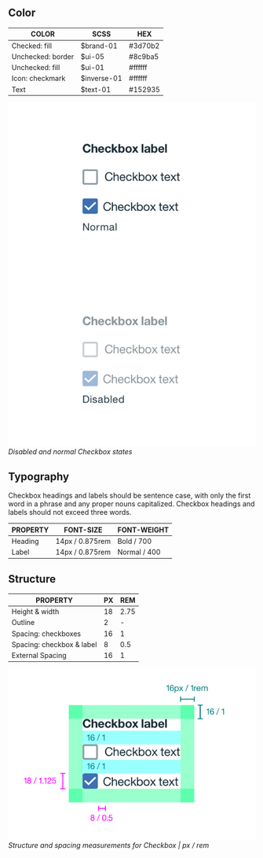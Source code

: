 ## Color
| COLOR             | SCSS        | HEX         |
|-------------------|-------------|-------------|
| Checked: fill     | $brand-01  | #3d70b2     |
| Unchecked: border | $ui-05     | #8c9ba5     |
| Unchecked: fill   | $ui-01     | #ffffff     |
| Icon: checkmark   | $inverse-01 | #ffffff     |
| Text              | $text-01    | #152935     |

![Normal checkbox example](images/checkbox-style-1.png)
![Disabled checkbox example](images/checkbox-style-2.png)
_Disabled and normal Checkbox states_

## Typography
Checkbox headings and labels should be sentence case, with only the first word in a phrase and any proper nouns capitalized. Checkbox headings and labels should not exceed three words. 

| PROPERTY   | FONT-SIZE      | FONT-WEIGHT  |
|------------|-----------------|--------------|
| Heading    | 14px / 0.875rem | Bold / 700   |
| Label      | 14px / 0.875rem | Normal / 400 |


## Structure

| PROPERTY             | PX | REM  |
|----------------------|----|------|
| Height & width       | 18 | 2.75 |
| Outline              | 2  | -    |
| Spacing: checkboxes  | 16 | 1    |
| Spacing: checkbox & label | 8  | 0.5  |
| External Spacing     | 16 | 1    |

![Checkbox structure and spacing measurements](images/checkbox-style-3.png)
_Structure and spacing measurements for Checkbox | px / rem_